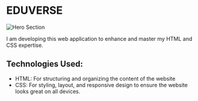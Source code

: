 # EDUVERSE

![Hero Section](https://drive.google.com/thumbnail?id=14cakqlYOQN1IcaBuMbCYmhiz7x8V8Tji&sz=w1000)

I am developing this web application to enhance and master my HTML and CSS expertise.

## Technologies Used:
+ HTML: For structuring and organizing the content of the website
+ CSS: For styling, layout, and responsive design to ensure the website looks great on all devices.
